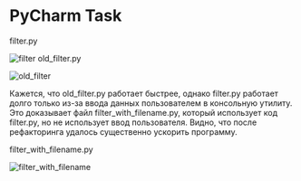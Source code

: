 # PyCharm Task
 
filter.py

![filter](https://user-images.githubusercontent.com/81950751/142760168-8c6050dc-cc73-4378-8d60-cec33685653f.png)
old_filter.py

![old_filter](https://user-images.githubusercontent.com/81950751/142760195-64d3d420-d0c5-4cdf-aadd-abd8f8943550.png)

Кажется, что old_filter.py работает быстрее, однако filter.py работает долго только из-за ввода данных пользователем в консольную утилиту.
Это доказывает файл filter_with_filename.py, который использует код filter.py, но не использует ввод пользователя. Видно, что после рефакторинга удалось существенно ускорить программу.

filter_with_filename.py

![filter_with_filename](https://user-images.githubusercontent.com/81950751/142760197-24ba0d9d-1da7-474a-aeb9-c1a786927e9e.png)